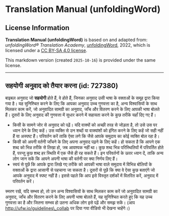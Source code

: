 # Translation Manual (unfoldingWord)

## License Information

**Translation Manual (unfoldingWord)** is based on and adapted from: _unfoldingWord® Translation Academy_, [unfoldingWord](https://unfoldingword.org/utw), 2022, which is licensed under a [CC BY-SA 4.0 license](https://creativecommons.org/licenses/by-sa/4.0/legalcode.en).

This markdown version (created `2025-10-16`) is provided under the same license.



--------------------------------

## सहयोगी अनुवाद को तैयार करना (id: 727380)

बाइबल अनुवाद जो **सहयोगी** होते हैं, वे होते हैं, जिनका अनुवाद उसी भाषा के वक्ताओं के समूह द्वारा किया गया है। यह सुनिश्चित करने के लिए कि आपका अनुवाद उच्च गुणवत्ता का है, अन्य विश्वासियों के साथ मिलकर काम करें, जो अनुवादित सामग्री का अनुवाद, जाँच और वितरण करने के लिए आपकी भाषा बोलते हैं। दूसरों के लिए अनुवाद की गुणवत्ता में सुधार करने में सहायता करने के कुछ तरीके यहाँ दिए गए हैं।

* किसी के सामने जोर से अनुवाद को पढ़ें। यदि वाक्यों को अच्छी तरह से जोड़ता है, तो उसे उस पर ध्यान देने के लिए कहें। उस व्यक्ति से उन शब्दों या वाक्यांशों को इंगित करने के लिए कहें जो सही नहीं हैं या अस्पष्ट हैं। परिवर्तन करें ताकि ऐसा लगे कि जैसे आपके समुदाय का कोई व्यक्ति बोल रहा है।
* किसी को अपनी वर्तनी जाँचने के लिए अपना अनुवाद पढ़ने के लिए कहें। हो सकता है कि आपने एक शब्द को भिन्न तरीके से लिखा हो, जब आवश्यक नहीं था। कुछ शब्द भिन्न परिस्थितियों में परिवर्तित होते हैं, परन्तु कुछ शब्द हर स्थिति में एक जैसे ही रह सकते हैं। इन परिवर्तनों के ऊपर ध्यान दें, ताकि अन्य लोग जान सकें कि आपने अपनी भाषा की वर्तनी पर क्या निर्णय लिए हैं।
* स्वयं से पूछें कि आपके द्वारा लिखे गए तरीके को आपकी भाषा वाले समुदाय में विभिन्न बोलियों के वक्ताओं के द्वारा आसानी से पहचाना जा सकता है। दूसरों से पूछें कि क्या वे ऐसा कुछ बताएंगे जो आपके अनुवाद में स्पष्ट नहीं है। इससे पहले कि आप इसे विस्तृत दर्शकों में वितरित करें, अनुवाद में परिवर्तन करें।

स्मरण रखें, यदि सम्भव हो, तो उन अन्य विश्वासियों के साथ मिलकर काम करें जो अनुवादित सामग्री का अनुवाद, जाँच और वितरण करने के लिए अपनी भाषा बोलते हैं, यह सुनिश्चित करते हुए कि यह उच्च गुणवत्ता का है और जितना सम्भव हो उतना अधिक लोग इसे पढ़ें और समझ सकें। (आप http://ufw.io/guidelines\_collab पर दिया गया वीडियो भी देखना चाहेंगे।)


